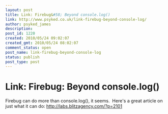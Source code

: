 ```yaml
---
layout: post
title: Link: Firebug&#58; Beyond console.log()
link: http://www.psyked.co.uk/link-firebug-beyond-console-log/
author: psyked_james
description: 
post_id: 1220
created: 2010/05/24 09:02:07
created_gmt: 2010/05/24 08:02:07
comment_status: open
post_name: link-firebug-beyond-console-log
status: publish
post_type: post
---
```


# Link: Firebug: Beyond console.log()

Firebug can do more than console.log(), it seems.  Here's a great article on just what it can do: <http://labs.blitzagency.com/?p=2101>